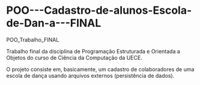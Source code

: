 # POO---Cadastro-de-alunos-Escola-de-Dan-a---FINAL
POO_Trabalho_FINAL

Trabalho final da disciplina de Programação Estruturada e Orientada a Objetos do curso de Ciência da Computação da UECE.

O projeto consiste em, basicamente, um cadastro de colaboradores de uma escola de dança usando arquivos externos (persistência de dados).
